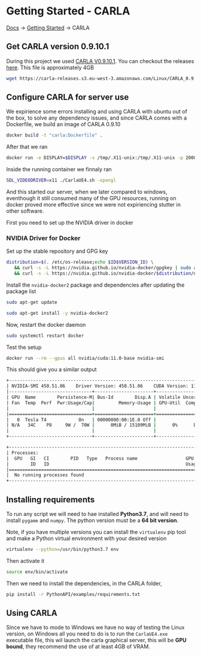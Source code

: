# Getting Started - CARLA
[Docs][docs-url] -> [Getting Started][getting-started-url] -> CARLA

## Get CARLA version 0.9.10.1

During this project we used [CARLA V0.9.10.1][carla-0.9.10.1]. You can checkout the releases [here][carla-releases]. This file is approximately 4GB

```bash
wget https://carla-releases.s3.eu-west-3.amazonaws.com/Linux/CARLA_0.9.10.1.tar.gz
```

## Configure CARLA for server use
We expirience some errors installing and using CARLA with ubuntu out of the box, to solve any dependency issues, and since CARLA comes with a Dockerfile, we build an image of CARLA 0.9.10

```bash
docker build -t "carla:Dockerfile" .
```

After that we ran
```bash
docker run -e DISPLAY=$DISPLAY -v /tmp/.X11-unix:/tmp/.X11-unix -p 2000-2002:2000-2002 -it --gpus all carla bash
```

Inside the running container we finnaly ran 
```bash
SDL_VIDEODRIVER=x11 ./CarlaUE4.sh -opengl
```

And this started our server, when we later compared to windows, eventhough it still consumed many of the GPU resources, running on docker proved more effective since we were not expiriencing stutter in other software.

First you need to set up the NVIDIA driver in docker

### NVIDIA Driver for Docker
Set up the stable repository and GPG key
```bash
distribution=$(. /etc/os-release;echo $ID$VERSION_ID) \
   && curl -s -L https://nvidia.github.io/nvidia-docker/gpgkey | sudo apt-key add - \
   && curl -s -L https://nvidia.github.io/nvidia-docker/$distribution/nvidia-docker.list | sudo tee /etc/apt/sources.list.d/nvidia-docker.list
```

Install the `nvidia-docker2` package and dependencies after updating the package list
```bash
sudo apt-get update

sudo apt-get install -y nvidia-docker2
```

Now, restart the docker daemon
```bash
sudo systemctl restart docker
```

Test the setup
```bash
docker run --rm --gpus all nvidia/cuda:11.0-base nvidia-smi
```

This should give you a similar output
```bash
+-----------------------------------------------------------------------------+
| NVIDIA-SMI 450.51.06    Driver Version: 450.51.06    CUDA Version: 11.0     |
|-------------------------------+----------------------+----------------------+
| GPU  Name        Persistence-M| Bus-Id        Disp.A | Volatile Uncorr. ECC |
| Fan  Temp  Perf  Pwr:Usage/Cap|         Memory-Usage | GPU-Util  Compute M. |
|                               |                      |               MIG M. |
|===============================+======================+======================|
|   0  Tesla T4            On   | 00000000:00:1E.0 Off |                    0 |
| N/A   34C    P8     9W /  70W |      0MiB / 15109MiB |      0%      Default |
|                               |                      |                  N/A |
+-------------------------------+----------------------+----------------------+

+-----------------------------------------------------------------------------+
| Processes:                                                                  |
|  GPU   GI   CI        PID   Type   Process name                  GPU Memory |
|        ID   ID                                                   Usage      |
|=============================================================================|
|  No running processes found                                                 |
+-----------------------------------------------------------------------------+
```



## Installing requirements

To run any script we will need to hae installed **Python3.7**, and will need to install `pygame` and `numpy`. The python version must be a **64 bit version**.

Note, if you have multiple versions you can install the `virtualenv` pip tool and make a Python virtual environment with your desired version

```bash
virtualenv --python=/usr/bin/python3.7 env
```

Then activate it
```bash
source env/bin/activate
```

Then we need to install the dependencies, in the CARLA folder,
```bash
pip install -r PythonAPI/examples/requirements.txt
```


## Using CARLA

Since we have to mode to Windows we have no way of testing the Linux version, on Windows all you need to do is to run the `CarlaUE4.exe` executable file, this wil launch the carla graphical server, this will be **GPU bound**, they recommend the use of at least 4GB of VRAM.



[docs-url]: https://github.com/eamorgado/Car-Self-driving-Simulator/blob/main/README.md
[getting-started-url]: https://github.com/eamorgado/Car-Self-driving-Simulator/blob/main/Docs/GettingStarted/GettingStarted.md
[carla-0.9.10.1]: https://github.com/carla-simulator/carla/releases/tag/0.9.10.1
[carla-releases]: https://github.com/carla-simulator/carla/releases
